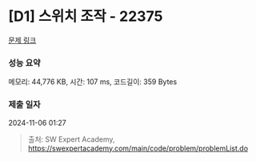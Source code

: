 # [D1] 스위치 조작 - 22375 

[문제 링크](https://swexpertacademy.com/main/code/problem/problemDetail.do?contestProbId=AZHA7Cn6ZgsDFAQP) 

### 성능 요약

메모리: 44,776 KB, 시간: 107 ms, 코드길이: 359 Bytes

### 제출 일자

2024-11-06 01:27



> 출처: SW Expert Academy, https://swexpertacademy.com/main/code/problem/problemList.do